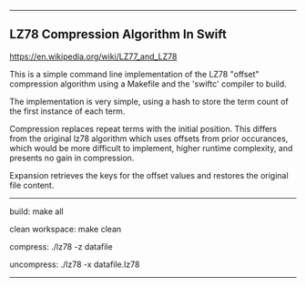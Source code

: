 
 ----------------------------------------------------------------------------
LZ78 Compression Algorithm In Swift
 ----------------------------------------------------------------------------

https://en.wikipedia.org/wiki/LZ77_and_LZ78

This is a simple command line implementation of the LZ78 "offset" compression 
algorithm using a Makefile and the 'swiftc' compiler to build.

The implementation is very simple, using a hash to store the term count of the
first instance of each term. 

Compression replaces repeat terms with the initial position. This differs from
the original lz78 algorithm which uses offsets from prior occurances, which 
would be more difficult to implement, higher runtime complexity, and presents 
no gain in compression.

Expansion retrieves the keys for the offset values and restores the original
file content.

 ----------------------------------------------------------------------------

build:
    make all 

clean workspace: 
    make clean

compress:
    ./lz78 -z datafile

uncompress:
    ./lz78 -x datafile.lz78

 ----------------------------------------------------------------------------
